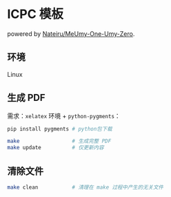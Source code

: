 # ICPC 模板

powered by [Nateiru/MeUmy-One-Umy-Zero](https://github.com/Nateiru/MeUmy-One-Umy-Zero).

## 环境

Linux

## 生成 PDF

需求：`xelatex` 环境 + `python-pygments`：

```bash
pip install pygments # python包下载

make                 # 生成完整 PDF
make update          # 仅更新内容
```

## 清除文件

```bash
make clean           # 清理在 make 过程中产生的无关文件
```